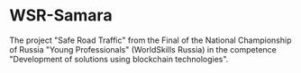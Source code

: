 # WSR-Samara
The project "Safe Road Traffic" from the Final of the National Championship of Russia "Young Professionals" (WorldSkills Russia) in the competence "Development of solutions using blockchain technologies".
